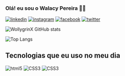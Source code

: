 ### Olá! eu sou o Walacy Pereira 🤙🏼


[![linkedin](https://img.shields.io/badge/LinkedIn-0077B5?style=for-the-badge&logo=linkedin&logoColor=white)](https://www.linkedin.com/in/walacy-pereira-86308959)
[![instagram](https://img.shields.io/badge/Instagram-E4405F?style=for-the-badge&logo=instagram&logoColor=white)](https://www.instagram.com/costagrinxkkk/)
[![facebook](https://img.shields.io/badge/Facebook-1877F2?style=for-the-badge&logo=facebook&logoColor=white)](https://www.facebook.com/wallace.costa.716/)
[![twitter](https://img.shields.io/badge/Twitter-1DA1F2?style=for-the-badge&logo=twitter&logoColor=white)](https://twitter.com/wollygr1nx)


![WollygrinX GitHub stats](https://github-readme-stats.vercel.app/api?username=wollygrinx&show_icons=true&theme=dracula)

![Top Langs](https://github-readme-stats.vercel.app/api/top-langs/?username=wollygrinx&hide_progress=true)

## Tecnologias que eu uso no meu dia

<div style="display:inline_block">
<img align="center" alt="html5" src="https://img.shields.io/badge/HTML5-E34F26?style=for-the-badge&logo=html5&logoColor=white">
<img align="center" alt="CSS3" src="https://img.shields.io/badge/CSS3-1572B6?style=for-the-badge&logo=css3&logoColor=white">
<img align="center" alt="CSS3" src="https://img.shields.io/badge/JavaScript-323330?style=for-the-badge&logo=javascript&logoColor=F7DF1E">
</div>
